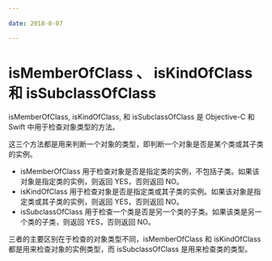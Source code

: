 ```yaml
---
 
date: 2018-8-07

---
```


# isMemberOfClass 、 isKindOfClass和 isSubclassOfClass

isMemberOfClass, isKindOfClass, 和 isSubclassOfClass 是 Objective-C 和 Swift 中用于检查对象类型的方法。<br>

这三个方法都是用来判断一个对象的类型，即判断一个对象是否是某个类或其子类的实例。

- isMemberOfClass 用于检查对象是否是指定类的实例，不包括子类。如果该对象是指定类的实例，则返回 YES，否则返回 NO。
- isKindOfClass 用于检查对象是否是指定类或其子类的实例。如果该对象是指定类或其子类的实例，则返回 YES，否则返回 NO。
- isSubclassOfClass 用于检查一个类是否是另一个类的子类。如果该类是另一个类的子类，则返回 YES，否则返回 NO。

三者的主要区别在于检查的对象类型不同，isMemberOfClass 和 isKindOfClass 都是用来检查对象的实例类型，而 isSubclassOfClass 是用来检查类的类型。